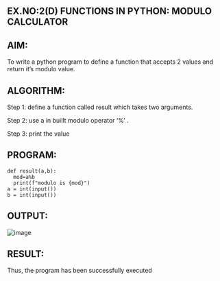 ## EX.NO:2(D)	FUNCTIONS IN PYTHON: MODULO CALCULATOR
## AIM:
To write a python program to define a function that accepts 2 values and return it’s modulo value.

## ALGORITHM:
Step 1: define a function called result which takes two arguments.

Step 2: use a in buillt modulo operator ‘%’ .

Step 3: print the value

## PROGRAM:
```
def result(a,b): 
  mod=a%b
  print(f"modulo is {mod}")
a = int(input())
b = int(input())
```
## OUTPUT:

![image](https://github.com/user-attachments/assets/81cda040-4ae0-46cb-9ad1-6dd3ccebb255)

## RESULT:
Thus, the program has been successfully executed

